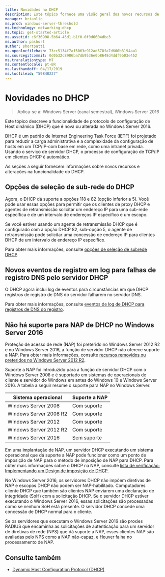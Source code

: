 ```yaml
---
title: Novidades no DHCP
description: Este tópico fornece uma visão geral dos novos recursos de configuração de protocolo DHCP (Dynamic Host) no Windows Server 2016.
manager: brianlic
ms.prod: windows-server-threshold
ms.technology: networking-dhcp
ms.topic: get-started-article
ms.assetid: c6f36998-5b64-45d1-b1f0-0f0d6604dbe3
ms.author: pashort
author: shortpatti
ms.openlocfilehash: 73cc5134f7af5063c912ad578fa7d660b3194aa1
ms.sourcegitcommit: 0d0b32c8986ba7db9536e0b8648d4ddf9b03e452
ms.translationtype: MT
ms.contentlocale: pt-BR
ms.lasthandoff: 04/17/2019
ms.locfileid: "59840227"
---
```

# <a name="whats-new-in-dhcp"></a>Novidades no DHCP

>Aplica-se a: Windows Server (canal semestral), Windows Server 2016

Este tópico descreve a funcionalidade de protocolo de configuração de Host dinâmico (DHCP) que é nova ou alterada no Windows Server 2016.
  
DHCP é um padrão de Internet Engineering Task Force (IETF) foi projetado para reduzir a carga administrativa e a complexidade da configuração de hosts em um TCP/IP\-com base em rede, como uma intranet privada. Usando o serviço de servidor DHCP, o processo de configuração de TCP/IP em clientes DHCP é automático.

As seções a seguir fornecem informações sobre novos recursos e alterações na funcionalidade do DHCP.

## <a name="dhcp-subnet-selection-options"></a>Opções de seleção de sub-rede do DHCP

Agora, o DHCP dá suporte a opções 118 e 82 \(opção inferior a 5\). Você pode usar essas opções para permitir que os clientes de proxy DHCP e agentes de retransmissão solicitar um endereço IP para uma sub-rede específica e de um intervalo de endereços IP específico e um escopo.


Se você estiver usando um agente de retransmissão DHCP que é configurado com a opção DHCP 82, sub\-opção 5, o agente de retransmissão pode solicitar uma concessão de endereço IP para clientes DHCP de um intervalo de endereço IP específico.

Para obter mais informações, consulte [opções de seleção de subrede DHCP](dhcp-subnet-options.md).

## <a name="new-logging-events-for-dns-registration-failures-by-the-dhcp-server"></a>Novos eventos de registro em log para falhas de registro DNS pelo servidor DHCP

O DHCP agora inclui log de eventos para circunstâncias em que DHCP registros de registro de DNS do servidor falharem no servidor DNS.

Para obter mais informações, consulte [eventos de log de DHCP para registros de DNS do registro](dhcp-dns-events.md).

## <a name="dhcp-nap-is-not-supported-in-windows-server-2016"></a>Não há suporte para NAP de DHCP no Windows Server 2016

Proteção de acesso de rede \(NAP\) foi preterido no Windows Server 2012 R2 e no Windows Server 2016, a função de servidor DHCP não oferece suporte a NAP. Para obter mais informações, consulte [recursos removidos ou preteridos no Windows Server 2012 R2](https://technet.microsoft.com/library/dn303411.aspx).  
  
Suporte a NAP foi introduzido para a função de servidor DHCP com o Windows Server 2008 e é suportado em sistemas de operacionais de cliente e servidor do Windows em antes do Windows 10 e Windows Server 2016. A tabela a seguir resume o suporte para NAP no Windows Server.  
  
|Sistema operacional|Suporte a NAP|  
|--------------------|---------------|  
| Windows Server 2008 |Com suporte|  
| Windows Server 2008 R2 |Com suporte|  
| Windows Server 2012 |Com suporte|  
| Windows Server 2012 R2 |Com suporte|  
| Windows Server 2016|Sem suporte|  
  
Em uma implantação de NAP, um servidor DHCP executando um sistema operacional que dá suporte a NAP pode funcionar como um ponto de imposição de NAP para o método de imposição de NAP para DHCP. Para obter mais informações sobre o DHCP na NAP, consulte [lista de verificação: Implementando um Design de imposição de DHCP](https://technet.microsoft.com/library/dd314186.aspx).  
  
No Windows Server 2016, os servidores DHCP não impõem diretivas de NAP e escopos DHCP não podem ser NAP\-habilitado. Computadores cliente DHCP que também são clientes NAP enviarem uma declaração de integridade \(SoH\) com a solicitação DHCP. Se o servidor DHCP estiver executando o Windows Server 2016, essas solicitações são processadas como se nenhum SoH está presente. O servidor DHCP concede uma concessão de DHCP normal para o cliente. 

Se os servidores que executam o Windows Server 2016 são proxies RADIUS que encaminha as solicitações de autenticação para um servidor de diretivas de rede \(NPS\) que dá suporte a NAP, esses clientes NAP são avaliadas pelo NPS como a NAP não\-capaz, e Houver falha no processamento de NAP.
  
## <a name="see-also"></a>Consulte também  
  
-   [Dynamic Host Configuration Protocol (DHCP)](Dynamic-Host-Configuration-Protocol--DHCP-.md)  
  

